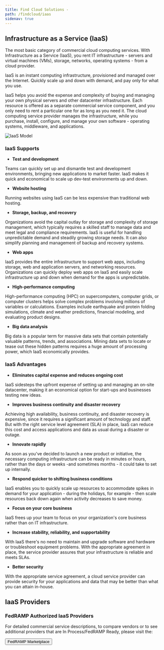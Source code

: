 ```yaml
---
title: Find Cloud Solutions -  
path: /findcloud/iaas
sidenav: true
---
```


## Infrastructure as a Service (IaaS)



The most basic category of commercial cloud computing services. With Infrastructure as a Service (IaaS), you rent IT infrastructure - servers and virtual machines (VMs), storage, networks, operating systems - from a cloud provider.

IaaS is an instant computing infrastructure, provisioned and managed over the Internet. Quickly scale up and down with demand, and pay only for what you use.

IaaS helps you avoid the expense and complexity of buying and managing your own physical servers and other datacenter infrastructure. Each resource is offered as a separate commercial service component, and you only need to rent a particular one for as long as you need it. The cloud computing service provider manages the infrastructure, while you purchase, install, configure, and manage your own software - operating systems, middleware, and applications.

![IaaS Model](../../iaas-model.png)

### IaaS Supports

- **Test and development**

Teams can quickly set up and dismantle test and development environments, bringing new applications to market faster. IaaS makes it quick and economical to scale up dev-test environments up and down.

- **Website hosting**

Running websites using IaaS can be less expensive than traditional web hosting.

- **Storage, backup, and recovery**

Organizations avoid the capital outlay for storage and complexity of storage management, which typically requires a skilled staff to manage data and meet legal and compliance requirements. IaaS is useful for handling unpredictable demand and steadily growing storage needs. It can also simplify planning and management of backup and recovery systems.

- **Web apps**

IaaS provides the entire infrastructure to support web apps, including storage, web and application servers, and networking resources. Organizations can quickly deploy web apps on IaaS and easily scale infrastructure up and down when demand for the apps is unpredictable.

- **High-performance computing**

High-performance computing (HPC) on supercomputers, computer grids, or computer clusters helps solve complex problems involving millions of variables or calculations. Examples include earthquake and protein folding simulations, climate and weather predictions, financial modeling, and evaluating product designs.

- **Big data analysis**

Big data is a popular term for massive data sets that contain potentially valuable patterns, trends, and associations. Mining data sets to locate or tease out these hidden patterns requires a huge amount of processing power, which IaaS economically provides.

### IaaS Advantages

- **Eliminates capital expense and reduces ongoing cost**

IaaS sidesteps the upfront expense of setting up and managing an on-site datacenter, making it an economical option for start-ups and businesses testing new ideas.

- **Improves business continuity and disaster recovery**

Achieving high availability, business continuity, and disaster recovery is expensive, since it requires a significant amount of technology and staff. But with the right service level agreement (SLA) in place, IaaS can reduce this cost and access applications and data as usual during a disaster or outage.

- **Innovate rapidly**

As soon as you've decided to launch a new product or initiative, the necessary computing infrastructure can be ready in minutes or hours, rather than the days or weeks -and sometimes months - it could take to set up internally.

- **Respond quicker to shifting business conditions**

IaaS enables you to quickly scale up resources to accommodate spikes in demand for your application - during the holidays, for example - then scale resources back down again when activity decreases to save money.

- **Focus on your core business**

IaaS frees up your team to focus on your organization's core business rather than on IT infrastructure.

- **Increase stability, reliability, and supportability**

With IaaS there's no need to maintain and upgrade software and hardware or troubleshoot equipment problems. With the appropriate agreement in place, the service provider assures that your infrastructure is reliable and meets SLAs.

- **Better security**

With the appropriate service agreement, a cloud service provider can provide security for your applications and data that may be better than what you can attain in-house.

## IaaS Providers

<div class="usa-alert usa-alert--success">
    <div class="usa-alert__body">
        <h3 class="usa-alert__heading">FedRAMP Authorized IaaS Providers</h3>
        <p class="usa-alert__text">For detailed commercial service descriptions, to compare vendors or to see additional providers that are In Process/FedRAMP Ready, please visit the:</p>
		<p><a href="https://marketplace.fedramp.gov/#/products?sort=productName&serviceModels=IaaS"><button class="usa-button">FedRAMP Marketplace</button></a></p>
    </div>
</div>